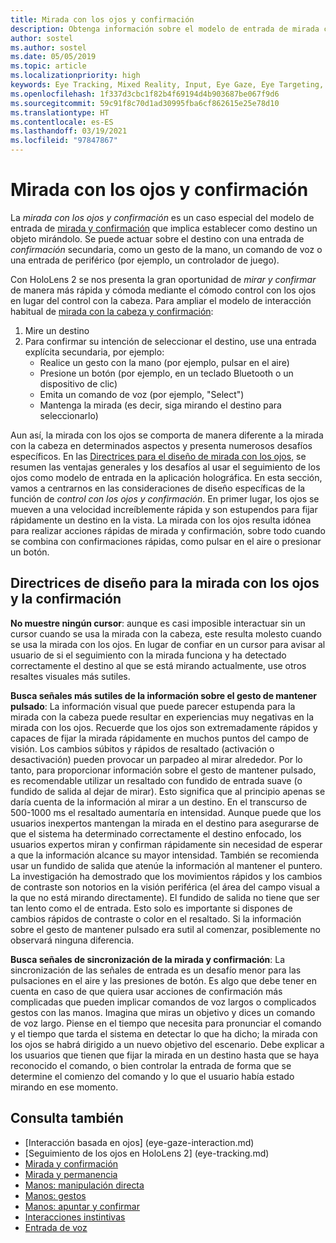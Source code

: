 ```yaml
---
title: Mirada con los ojos y confirmación
description: Obtenga información sobre el modelo de entrada de mirada con los ojos y confirmación.
author: sostel
ms.author: sostel
ms.date: 05/05/2019
ms.topic: article
ms.localizationpriority: high
keywords: Eye Tracking, Mixed Reality, Input, Eye Gaze, Eye Targeting, HoloLens 2, Eye-based Selection, mixed reality headset, windows mixed reality headset, virtual reality headset, HoloLens, MRTK, Mixed Reality Toolkit, gaze
ms.openlocfilehash: 1f337d3cbc1f82b4f69194d4b903687be067f9d6
ms.sourcegitcommit: 59c91f8c70d1ad30995fba6cf862615e25e78d10
ms.translationtype: HT
ms.contentlocale: es-ES
ms.lasthandoff: 03/19/2021
ms.locfileid: "97847867"
---
```

# <a name="eye-gaze-and-commit"></a>Mirada con los ojos y confirmación

La _mirada con los ojos y confirmación_ es un caso especial del modelo de entrada de [mirada y confirmación](gaze-and-commit.md) que implica establecer como destino un objeto mirándolo. Se puede actuar sobre el destino con una entrada de _confirmación_ secundaria, como un gesto de la mano, un comando de voz o una entrada de periférico (por ejemplo, un controlador de juego). 

Con HoloLens 2 se nos presenta la gran oportunidad de _mirar y confirmar_ de manera más rápida y cómoda mediante el cómodo control con los ojos en lugar del control con la cabeza. Para ampliar el modelo de interacción habitual de [mirada con la cabeza y confirmación](gaze-and-commit.md): 
1. Mire un destino 
2. Para confirmar su intención de seleccionar el destino, use una entrada explícita secundaria, por ejemplo:  
   - Realice un gesto con la mano (por ejemplo, pulsar en el aire)
   - Presione un botón (por ejemplo, en un teclado Bluetooth o un dispositivo de clic)
   - Emita un comando de voz (por ejemplo, "Select")
   - Mantenga la mirada (es decir, siga mirando el destino para seleccionarlo)

Aun así, la mirada con los ojos se comporta de manera diferente a la mirada con la cabeza en determinados aspectos y presenta numerosos desafíos específicos. En las [Directrices para el diseño de mirada con los ojos](eye-tracking.md), se resumen las ventajas generales y los desafíos al usar el seguimiento de los ojos como modelo de entrada en la aplicación holográfica. En esta sección, vamos a centrarnos en las consideraciones de diseño específicas de la función de _control con los ojos y confirmación_.
En primer lugar, los ojos se mueven a una velocidad increíblemente rápida y son estupendos para fijar rápidamente un destino en la vista. La mirada con los ojos resulta idónea para realizar acciones rápidas de mirada y confirmación, sobre todo cuando se combina con confirmaciones rápidas, como pulsar en el aire o presionar un botón.
   
## <a name="design-guidelines-for-eye-gaze-and-commit"></a>Directrices de diseño para la mirada con los ojos y la confirmación

**No muestre ningún cursor**: aunque es casi imposible interactuar sin un cursor cuando se usa la mirada con la cabeza, este resulta molesto cuando se usa la mirada con los ojos. En lugar de confiar en un cursor para avisar al usuario de si el seguimiento con la mirada funciona y ha detectado correctamente el destino al que se está mirando actualmente, use otros resaltes visuales más sutiles.

**Busca señales más sutiles de la información sobre el gesto de mantener pulsado**: La información visual que puede parecer estupenda para la mirada con la cabeza puede resultar en experiencias muy negativas en la mirada con los ojos. Recuerde que los ojos son extremadamente rápidos y capaces de fijar la mirada rápidamente en muchos puntos del campo de visión. Los cambios súbitos y rápidos de resaltado (activación o desactivación) pueden provocar un parpadeo al mirar alrededor. Por lo tanto, para proporcionar información sobre el gesto de mantener pulsado, es recomendable utilizar un resaltado con fundido de entrada suave (o fundido de salida al dejar de mirar). Esto significa que al principio apenas se daría cuenta de la información al mirar a un destino. En el transcurso de 500-1000 ms el resaltado aumentaría en intensidad. Aunque puede que los usuarios inexpertos mantengan la mirada en el destino para asegurarse de que el sistema ha determinado correctamente el destino enfocado, los usuarios expertos miran y confirman rápidamente sin necesidad de esperar a que la información alcance su mayor intensidad. También se recomienda usar un fundido de salida que atenúe la información al mantener el puntero. La investigación ha demostrado que los movimientos rápidos y los cambios de contraste son notorios en la visión periférica (el área del campo visual a la que no está mirando directamente).
El fundido de salida no tiene que ser tan lento como el de entrada. Esto solo es importante si dispones de cambios rápidos de contraste o color en el resaltado. Si la información sobre el gesto de mantener pulsado era sutil al comenzar, posiblemente no observará ninguna diferencia.

**Busca señales de sincronización de la mirada y confirmación**: La sincronización de las señales de entrada es un desafío menor para las pulsaciones en el aire y las presiones de botón. Es algo que debe tener en cuenta en caso de que quiera usar acciones de confirmación más complicadas que pueden implicar comandos de voz largos o complicados gestos con las manos. Imagina que miras un objetivo y dices un comando de voz largo. Piense en el tiempo que necesita para pronunciar el comando y el tiempo que tarda el sistema en detectar lo que ha dicho; la mirada con los ojos se habrá dirigido a un nuevo objetivo del escenario. Debe explicar a los usuarios que tienen que fijar la mirada en un destino hasta que se haya reconocido el comando, o bien controlar la entrada de forma que se determine el comienzo del comando y lo que el usuario había estado mirando en ese momento.

## <a name="see-also"></a>Consulta también

* [Interacción basada en ojos] (eye-gaze-interaction.md)
* [Seguimiento de los ojos en HoloLens 2] (eye-tracking.md)
* [Mirada y confirmación](gaze-and-commit.md)
* [Mirada y permanencia](gaze-and-dwell.md)
* [Manos: manipulación directa](direct-manipulation.md)
* [Manos: gestos](gaze-and-commit.md#composite-gestures)
* [Manos: apuntar y confirmar](point-and-commit.md)
* [Interacciones instintivas](interaction-fundamentals.md)
* [Entrada de voz](voice-input.md)
